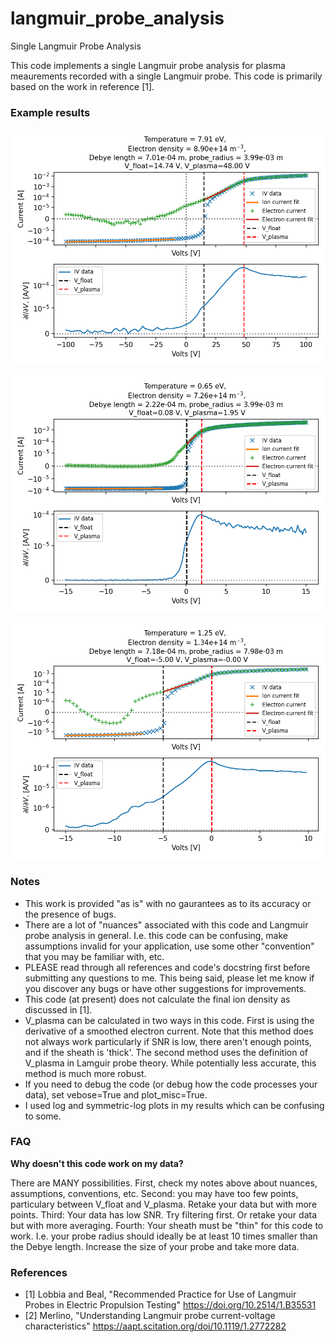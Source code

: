# langmuir_probe_analysis
Single Langmuir Probe Analysis


This code implements a single Langmuir probe analysis for plasma meaurements recorded with a single Langmuir probe.  This code is primarily based on the work in reference [1].


### Example results

![Example 1](https://github.com/jwbrooks0/langmuir_probe_analysis/blob/main/Example_1_results.png "Example 1")

![Example 2](https://github.com/jwbrooks0/langmuir_probe_analysis/blob/main/Example_2_results.png "Example 2")

![Example 3](https://github.com/jwbrooks0/langmuir_probe_analysis/blob/main/Example_3_results.png "Example 3")



### Notes
* This work is provided "as is" with no gaurantees as to its accuracy or the presence of bugs.  
* There are a lot of "nuances" associated with this code and Langmuir probe analysis in general.  I.e. this code can be confusing, make assumptions invalid for your application, use some other "convention" that you may be familiar with, etc.  
* PLEASE read through all references and code's docstring first before submitting any questions to me.  This being said, please let me know if you discover any bugs or have other suggestions for improvements.  
* This code (at present) does not calculate the final ion density as discussed in [1].  
* V_plasma can be calculated in two ways in this code.  First is using the derivative of a smoothed electron current.  Note that this method does not always work particularly if SNR is low, there aren't enough points, and if the sheath is 'thick'.  The second method uses the definition of V_plasma in Lamguir probe theory.  While potentially less accurate, this method is much more robust. 
* If you need to debug the code (or debug how the code processes your data), set vebose=True and plot_misc=True.   
* I used log and symmetric-log plots in my results which can be confusing to some.  
	 
### FAQ

__Why doesn't this code work on my data?__

There are MANY possibilities.  First, check my notes above about nuances, assumptions, conventions, etc.  Second: you may have too few points, particulary between V_float and V_plasma.  Retake your data but with more points.  Third: Your data has low SNR.  Try filtering first.  Or retake your data but with more averaging.  Fourth:  Your sheath must be "thin" for this code to work.  I.e. your probe radius should ideally be at least 10 times smaller than the Debye length.  Increase the size of your probe and take more data.
	 
		

### References
* [1] Lobbia and Beal, "Recommended Practice for Use of Langmuir Probes in Electric Propulsion Testing" https://doi.org/10.2514/1.B35531
* [2] Merlino, "Understanding Langmuir probe current-voltage characteristics" https://aapt.scitation.org/doi/10.1119/1.2772282
		
